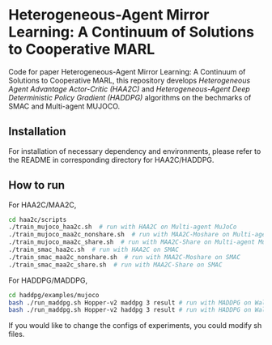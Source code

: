 # Heterogeneous-Agent Mirror Learning: A Continuum of Solutions to Cooperative MARL
Code for paper Heterogeneous-Agent Mirror Learning: A Continuum of Solutions to Cooperative MARL, this repository develops *Heterogeneous Agent Advantage Actor-Critic (HAA2C)* and *Heterogeneous-Agent Deep Deterministic Policy Gradient (HADDPG)* algorithms on the bechmarks of SMAC and Multi-agent MUJOCO. 

## Installation
For installation of necessary dependency and environments, please refer to the README in corresponding directory for HAA2C/HADDPG.

## How to run
For HAA2C/MAA2C,
``` Bash
cd haa2c/scripts
./train_mujoco_haa2c.sh  # run with HAA2C on Multi-agent MuJoCo
./train_mujoco_maa2c_nonshare.sh  # run with MAA2C-Moshare on Multi-agent MuJoCo
./train_mujoco_maa2c_share.sh  # run with MAA2C-Share on Multi-agent MuJoCo
./train_smac_haa2c.sh  # run with HAA2C on SMAC
./train_smac_maa2c_nonshare.sh  # run with MAA2C-Moshare on SMAC
./train_smac_maa2c_share.sh  # run with MAA2C-Share on SMAC
```

For HADDPG/MADDPG,
``` Bash
cd haddpg/examples/mujoco
bash ./run_maddpg.sh Hopper-v2 maddpg 3 result # run with MADDPG on Walker-v2
bash ./run_maddpg.sh Hopper-v2 haddpg 3 result # run with HADDPG on Walker-v2
```
If you would like to change the configs of experiments, you could modify sh files.


